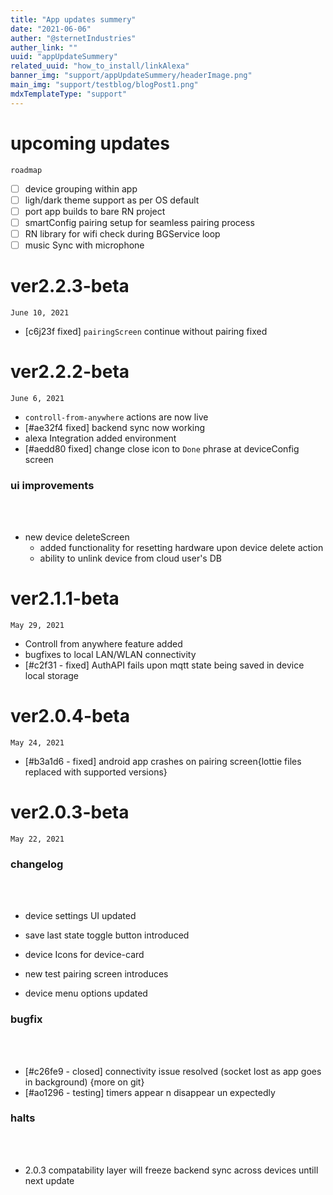 ```yaml
---
title: "App updates summery"
date: "2021-06-06"
auther: "@sternetIndustries"
auther_link: ""
uuid: "appUpdateSummery"
related_uuid: "how_to_install/linkAlexa"
banner_img: "support/appUpdateSummery/headerImage.png"
main_img: "support/testblog/blogPost1.png"
mdxTemplateType: "support"
---
```


# upcoming updates

`roadmap`

- [ ] device grouping within app
- [ ] ligh/dark theme support as per OS default
- [ ] port app builds to bare RN project
- [ ] smartConfig pairing setup for seamless pairing process
- [ ] RN library for wifi check during BGService loop
- [ ] music Sync with microphone

# ver2.2.3-beta

`June 10, 2021`

- [c6j23f fixed] `pairingScreen` continue without pairing fixed

# ver2.2.2-beta

`June 6, 2021`

- `controll-from-anywhere` actions are now live
- [#ae32f4 fixed] backend sync now working
- alexa Integration added environment
- [#aedd80 fixed] change close icon to `Done` phrase at deviceConfig screen

### ui improvements

<br></br>

- new device deleteScreen
  - added functionality for resetting hardware upon device delete action
  - ability to unlink device from cloud user's DB

# ver2.1.1-beta

`May 29, 2021`

- Controll from anywhere feature added
- bugfixes to local LAN/WLAN connectivity
- [#c2f31 - fixed] AuthAPI fails upon mqtt state being saved in device local storage

# ver2.0.4-beta

`May 24, 2021`

- [#b3a1d6 - fixed] android app crashes on pairing screen{lottie files replaced with supported versions}

# ver2.0.3-beta

`May 22, 2021`

### changelog

<br></br>

- device settings UI updated
- save last state toggle button introduced
- device Icons for device-card

- new test pairing screen introduces
- device menu options updated

### bugfix

<br></br>

- [#c26fe9 - closed] connectivity issue resolved (socket lost as app goes in background) {more on git}
- [#ao1296 - testing] timers appear n disappear un expectedly

### halts

<br></br>

- 2.0.3 compatability layer will freeze backend sync across devices untill next update
